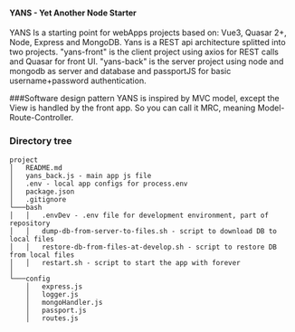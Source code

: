 #### YANS - Yet Another Node Starter
YANS Is a starting point for webApps projects based on: Vue3, Quasar 2+, Node, Express and MongoDB.
Yans is a REST api architecture splitted into two projects.
"yans-front" is the client project using axios for REST calls and Quasar for front UI.
"yans-back" is the server project using node and mongodb as server and database and passportJS for basic username+password authentication.

###Software design pattern
YANS is inspired by MVC model, except the View is handled by the front app. So you can call it MRC,
meaning Model-Route-Controller.

### Directory tree

```
project
│   README.md
│   yans_back.js - main app js file
│   .env - local app configs for process.env
│   package.json
│   .gitignore 
└───bash
│   │   .envDev - .env file for development environment, part of repository
│   │   dump-db-from-server-to-files.sh - script to download DB to local files
│   │   restore-db-from-files-at-develop.sh - script to restore DB from local files
│   │   restart.sh - script to start the app with forever
│   
└───config
    │   express.js
    │   logger.js
    │   mongoHandler.js
    │   passport.js
    │   routes.js
    
```